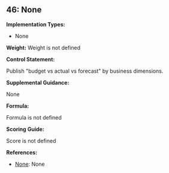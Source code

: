 ## 46: None

**Implementation Types:**
 
- None

**Weight:** Weight is not defined

**Control Statement:**

Publish "budget vs actual vs forecast" by business dimensions.

**Supplemental Guidance:**

None

**Formula:**

Formula is not defined

**Scoring Guide:**

Score is not defined

**References:**

- [None](None): None